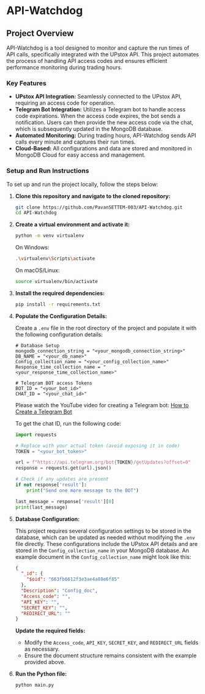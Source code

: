 # API-Watchdog

## Project Overview

API-Watchdog is a tool designed to monitor and capture the run times of API calls, specifically integrated with the UPstox API. This project automates the process of handling API access codes and ensures efficient performance monitoring during trading hours.

### Key Features

- **UPstox API Integration:** Seamlessly connected to the UPstox API, requiring an access code for operation.
- **Telegram Bot Integration:** Utilizes a Telegram bot to handle access code expirations. When the access code expires, the bot sends a notification. Users can then provide the new access code via the chat, which is subsequently updated in the MongoDB database.
- **Automated Monitoring:** During trading hours, API-Watchdog sends API calls every minute and captures their run times.
- **Cloud-Based:** All configurations and data are stored and monitored in MongoDB Cloud for easy access and management.

### Setup and Run Instructions

To set up and run the project locally, follow the steps below:

1. **Clone this repository and navigate to the cloned repository:**

    ```bash
    git clone https://github.com/PavanSETTEM-003/API-Watchdog.git
    cd API-Watchdog
    ```

2. **Create a virtual environment and activate it:**

    ```bash
    python -m venv virtualenv
    ```

    On Windows:
    ```bash
    .\virtualenv\Scripts\activate
    ```

    On macOS/Linux:
    ```bash
    source virtualenv/bin/activate
    ```

3. **Install the required dependencies:**

    ```bash
    pip install -r requirements.txt
    ```

4. **Populate the Configuration Details:**

    Create a `.env` file in the root directory of the project and populate it with the following configuration details:

    ```env
    # Database Setup
    mongodb_connection_string = "<your_mongodb_connection_string>"
    DB_NAME = "<your_db_name>"
    Config_collection_name = "<your_config_collection_name>"
    Response_time_collection_name = "<your_response_time_collection_name>"

    # Telegram BOT access Tokens
    BOT_ID = "<your_bot_id>"
    CHAT_ID = "<your_chat_id>"
    ```

    Please watch the YouTube video for creating a Telegram bot:
    [How to Create a Telegram Bot](https://youtu.be/UQrcOj63S2o?si=3ExwmF05xZiqfRTN)

    To get the chat ID, run the following code:

    ```python
    import requests

    # Replace with your actual token (avoid exposing it in code)
    TOKEN = "<your_bot_token>"

    url = f"https://api.telegram.org/bot{TOKEN}/getUpdates?offset=0"
    response = requests.get(url).json()

    # Check if any updates are present
    if not response['result']:
        print("Send one more message to the BOT")

    last_message = response['result'][0]
    print(last_message)
    ```

5. **Database Configuration:**

    This project requires several configuration settings to be stored in the database, which can be updated as needed without modifying the `.env` file directly. These configurations include the UPstox API details and are stored in the `Config_collection_name` in your MongoDB database. An example document in the `Config_collection_name` might look like this:

    ```json
    {
      "_id": {
        "$oid": "663fb6612f3e3ae4a88e6f85"
      },
      "Description": "Config_doc",
      "Access_code": "",
      "API_KEY": "",
      "SECRET_KEY": "",
      "REDIRECT_URL": ""
    }
    ```

    **Update the required fields:**
    - Modify the `Access_code`, `API_KEY`, `SECRET_KEY`, and `REDIRECT_URL` fields as necessary.
    - Ensure the document structure remains consistent with the example provided above.

6. **Run the Python file:**

    ```bash
    python main.py
    ```

